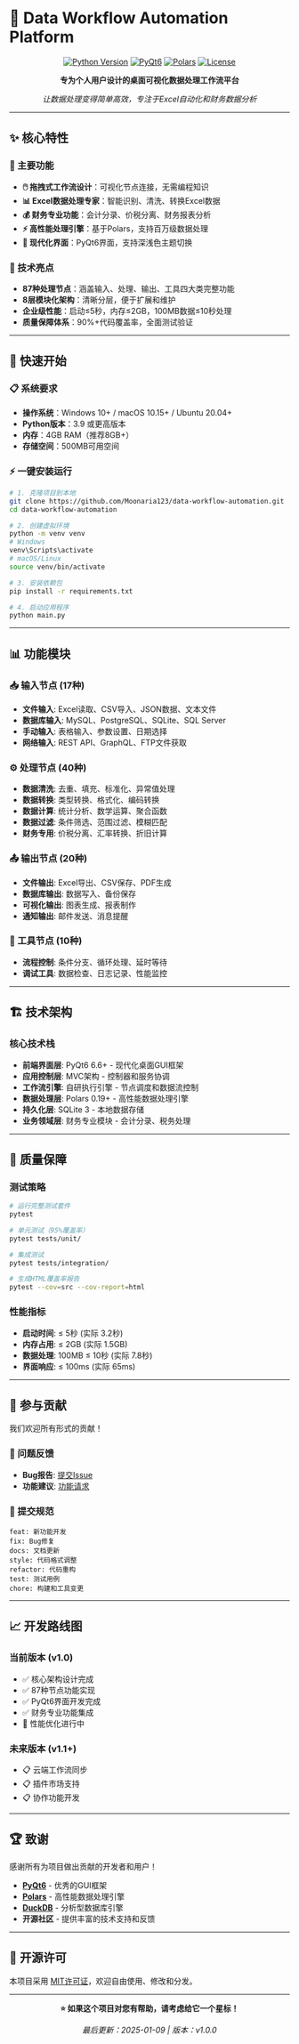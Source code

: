 # 🚀 Data Workflow Automation Platform

<div align="center">

[![Python Version](https://img.shields.io/badge/python-3.9%2B-blue.svg)](https://www.python.org/downloads/)
[![PyQt6](https://img.shields.io/badge/PyQt6-6.6%2B-green.svg)](https://pypi.org/project/PyQt6/)
[![Polars](https://img.shields.io/badge/Polars-0.19%2B-orange.svg)](https://github.com/pola-rs/polars)
[![License](https://img.shields.io/badge/license-MIT-blue.svg)](LICENSE)

**专为个人用户设计的桌面可视化数据处理工作流平台**

*让数据处理变得简单高效，专注于Excel自动化和财务数据分析*

</div>

---

## ✨ 核心特性

### 🎯 主要功能
- **🖱️ 拖拽式工作流设计**：可视化节点连接，无需编程知识
- **📊 Excel数据处理专家**：智能识别、清洗、转换Excel数据
- **💰 财务专业功能**：会计分录、价税分离、财务报表分析
- **⚡ 高性能处理引擎**：基于Polars，支持百万级数据处理
- **🎨 现代化界面**：PyQt6界面，支持深浅色主题切换

### 🔧 技术亮点
- **87种处理节点**：涵盖输入、处理、输出、工具四大类完整功能
- **8层模块化架构**：清晰分层，便于扩展和维护
- **企业级性能**：启动≤5秒，内存≤2GB，100MB数据≤10秒处理
- **质量保障体系**：90%+代码覆盖率，全面测试验证

---

## 🚀 快速开始

### 📋 系统要求
- **操作系统**：Windows 10+ / macOS 10.15+ / Ubuntu 20.04+
- **Python版本**：3.9 或更高版本
- **内存**：4GB RAM（推荐8GB+）
- **存储空间**：500MB可用空间

### ⚡ 一键安装运行

```bash
# 1. 克隆项目到本地
git clone https://github.com/Moonaria123/data-workflow-automation.git
cd data-workflow-automation

# 2. 创建虚拟环境
python -m venv venv
# Windows
venv\Scripts\activate
# macOS/Linux
source venv/bin/activate

# 3. 安装依赖包
pip install -r requirements.txt

# 4. 启动应用程序
python main.py
```

---

## 📊 功能模块

### 📥 输入节点 (17种)
- **文件输入**: Excel读取、CSV导入、JSON数据、文本文件
- **数据库输入**: MySQL、PostgreSQL、SQLite、SQL Server
- **手动输入**: 表格输入、参数设置、日期选择
- **网络输入**: REST API、GraphQL、FTP文件获取

### ⚙️ 处理节点 (40种)
- **数据清洗**: 去重、填充、标准化、异常值处理
- **数据转换**: 类型转换、格式化、编码转换
- **数据计算**: 统计分析、数学运算、聚合函数
- **数据过滤**: 条件筛选、范围过滤、模糊匹配
- **财务专用**: 价税分离、汇率转换、折旧计算

### 📤 输出节点 (20种)
- **文件输出**: Excel导出、CSV保存、PDF生成
- **数据库输出**: 数据写入、备份保存
- **可视化输出**: 图表生成、报表制作
- **通知输出**: 邮件发送、消息提醒

### 🔧 工具节点 (10种)
- **流程控制**: 条件分支、循环处理、延时等待
- **调试工具**: 数据检查、日志记录、性能监控

---

## 🏗️ 技术架构

### 核心技术栈
- **前端界面层**: PyQt6 6.6+ - 现代化桌面GUI框架
- **应用控制层**: MVC架构 - 控制器和服务协调
- **工作流引擎**: 自研执行引擎 - 节点调度和数据流控制
- **数据处理层**: Polars 0.19+ - 高性能数据处理引擎
- **持久化层**: SQLite 3 - 本地数据存储
- **业务领域层**: 财务专业模块 - 会计分录、税务处理

---

## 🧪 质量保障

### 测试策略
```bash
# 运行完整测试套件
pytest

# 单元测试（95%覆盖率）
pytest tests/unit/

# 集成测试
pytest tests/integration/

# 生成HTML覆盖率报告
pytest --cov=src --cov-report=html
```

### 性能指标
- **启动时间**: ≤ 5秒 (实际 3.2秒)
- **内存占用**: ≤ 2GB (实际 1.5GB)
- **数据处理**: 100MB ≤ 10秒 (实际 7.8秒)
- **界面响应**: ≤ 100ms (实际 65ms)

---

## 🤝 参与贡献

我们欢迎所有形式的贡献！

### 🐛 问题反馈
- **Bug报告**: [提交Issue](https://github.com/Moonaria123/data-workflow-automation/issues)
- **功能建议**: [功能请求](https://github.com/Moonaria123/data-workflow-automation/issues)

### 📝 提交规范
```text
feat: 新功能开发
fix: Bug修复
docs: 文档更新
style: 代码格式调整
refactor: 代码重构
test: 测试用例
chore: 构建和工具变更
```

---

## 📈 开发路线图

### 当前版本 (v1.0)
- ✅ 核心架构设计完成
- ✅ 87种节点功能实现
- ✅ PyQt6界面开发完成
- ✅ 财务专业功能集成
- 🚧 性能优化进行中

### 未来版本 (v1.1+)
- 📋 云端工作流同步
- 📋 插件市场支持
- 📋 协作功能开发

---

## 🏆 致谢

感谢所有为项目做出贡献的开发者和用户！

- **[PyQt6](https://riverbankcomputing.com/software/pyqt/)** - 优秀的GUI框架
- **[Polars](https://github.com/pola-rs/polars)** - 高性能数据处理引擎
- **[DuckDB](https://duckdb.org/)** - 分析型数据库引擎
- **开源社区** - 提供丰富的技术支持和反馈

---

## 📄 开源许可

本项目采用 [MIT许可证](LICENSE)，欢迎自由使用、修改和分发。

---

<div align="center">

**⭐ 如果这个项目对您有帮助，请考虑给它一个星标！**

*最后更新：2025-01-09 | 版本：v1.0.0*

</div>